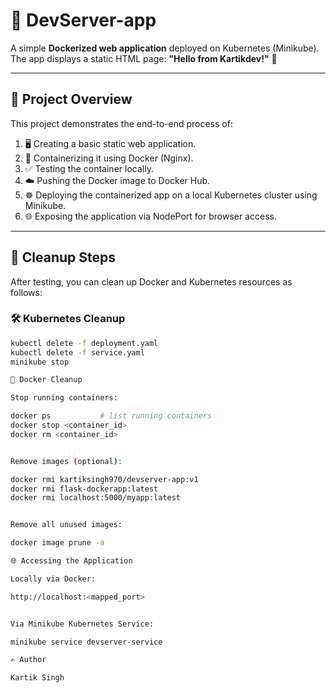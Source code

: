 # 🚀 DevServer-app

A simple **Dockerized web application** deployed on Kubernetes (Minikube).  
The app displays a static HTML page: **"Hello from Kartikdev!"** 🎉

---

## 📝 Project Overview

This project demonstrates the end-to-end process of:

1. 🖥️ Creating a basic static web application.
2. 🐳 Containerizing it using Docker (Nginx).
3. ✅ Testing the container locally.
4. ☁️ Pushing the Docker image to Docker Hub.
5. ☸️ Deploying the containerized app on a local Kubernetes cluster using Minikube.
6. 🌐 Exposing the application via NodePort for browser access.

---

## 🧹 Cleanup Steps

After testing, you can clean up Docker and Kubernetes resources as follows:

### 🛠️ Kubernetes Cleanup
```bash
kubectl delete -f deployment.yaml
kubectl delete -f service.yaml
minikube stop

🐳 Docker Cleanup

Stop running containers:

docker ps           # list running containers
docker stop <container_id>
docker rm <container_id>


Remove images (optional):

docker rmi kartiksingh970/devserver-app:v1
docker rmi flask-dockerapp:latest
docker rmi localhost:5000/myapp:latest


Remove all unused images:

docker image prune -a

🌐 Accessing the Application

Locally via Docker:

http://localhost:<mapped_port>


Via Minikube Kubernetes Service:

minikube service devserver-service

✍️ Author

Kartik Singh
